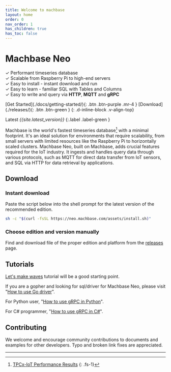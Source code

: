 ```yaml
---
title: Welcome to machbase
layout: home
order: 0
nav_order: 1
has_children: true
has_toc: false
---
```


# Machbase Neo

✓ Performant timeseries database <br/>
✓ Scalable from Raspberry Pi to high-end servers <br/>
✓ Easy to install - instant download and run <br/>
✓ Easy to learn - familiar SQL with Tables and Columns <br/>
✓ Easy to write and query via **HTTP**, **MQTT** and **gRPC** <br/>



<span class="fs-6">
[Get Started](./docs/getting-started/){: .btn .btn-purple .mr-4 } [Download](./releases/){: .btn .btn-green } 
</span>
{: .d-inline-block .v-align-top}

Latest *{{site.latest_version}}*
{:.label .label-green }

Machbase is the world's fastest timeseries database[^1] with a minimal footprint. It's an ideal solution for environments that require scalability, from small servers with limited resources like the Raspberry Pi to horizontally scaled clusters. Machbase Neo, built on Machbase, adds crucial features required for the IoT industry. It ingests and handles query data through various protocols, such as MQTT for direct data transfer from IoT sensors, and SQL via HTTP for data retrieval by applications.

## Download 

### Instant download

Paste the script below into the shell prompt for the latest version of the recommended edition.

```sh
sh -c "$(curl -fsSL https://neo.machbase.com/assets/install.sh)"
```

### Choose edition and version manually

Find and download file of the proper edition and platform from the [releases](./releases/) page.

## Tutorials

[Let's make waves](./docs/letsmakewaves/00.index.md) tutorial will be a good starting point.

If you are a gopher and looking for sql/driver for Machbase Neo, please visit "[How to use Go driver](./docs/tutorials/go-driver.md)".

For Python user, "[How to use gRPC in Python](./docs/tutorials/python-grpc.md)".

For C# programmer, "[How to use gRPC in C#](./docs/tutorials/csharp-grpc.md)".

## Contributing

We welcome and encourage community contributions to documents and examples for other developers. Typo and broken link fixes are appreciated.

--------------

[^1]: [TPCx-IoT Performance Results](https://www.tpc.org/tpcx-iot/results/tpcxiot_perf_results5.asp?version=2)
{: .fs-1}

